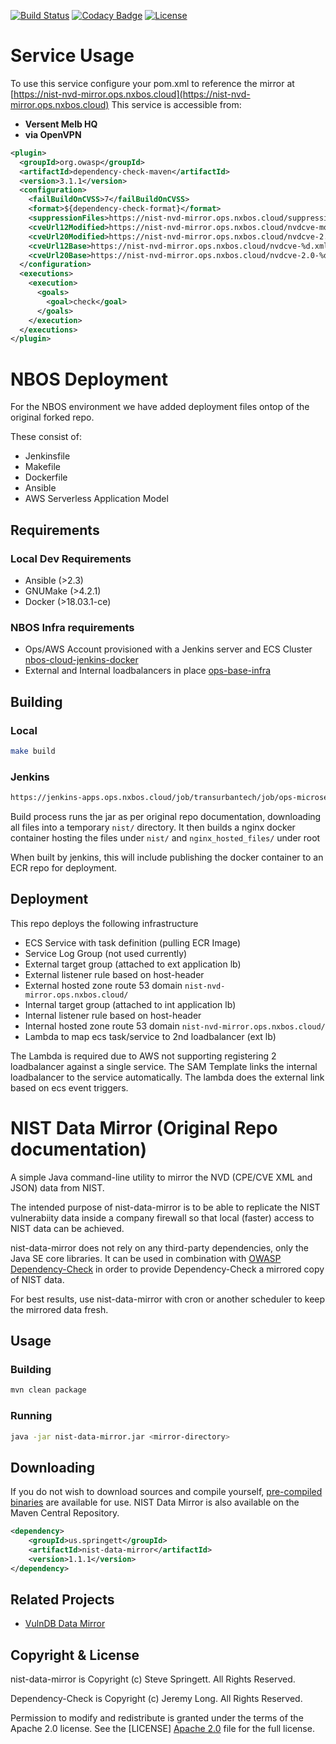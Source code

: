 [![Build Status](https://travis-ci.org/stevespringett/nist-data-mirror.svg?branch=master)](https://travis-ci.org/stevespringett/nist-data-mirror)
[![Codacy Badge](https://api.codacy.com/project/badge/Grade/21c46e93bdbe4e6f99085da9ece477e3)](https://www.codacy.com/app/stevespringett/nist-data-mirror?utm_source=github.com&amp;utm_medium=referral&amp;utm_content=stevespringett/nist-data-mirror&amp;utm_campaign=Badge_Grade)
[![License](https://img.shields.io/badge/license-Apache%202.0-brightgreen.svg)][Apache 2.0]

Service Usage
================== 

To use this service configure your pom.xml to reference the mirror at [https://nist-nvd-mirror.ops.nxbos.cloud](https://nist-nvd-mirror.ops.nxbos.cloud)
This service is accessible from:

* **Versent Melb HQ**
* **via OpenVPN**

```xml
<plugin>
  <groupId>org.owasp</groupId>
  <artifactId>dependency-check-maven</artifactId>
  <version>3.1.1</version>
  <configuration>
    <failBuildOnCVSS>7</failBuildOnCVSS>
    <format>${dependency-check-format}</format>
    <suppressionFiles>https://nist-nvd-mirror.ops.nxbos.cloud/suppressions.xml</suppressionFiles>
    <cveUrl12Modified>https://nist-nvd-mirror.ops.nxbos.cloud/nvdcve-modified.xml.gz</cveUrl12Modified>
    <cveUrl20Modified>https://nist-nvd-mirror.ops.nxbos.cloud/nvdcve-2.0-modified.xml.gz</cveUrl20Modified>
    <cveUrl12Base>https://nist-nvd-mirror.ops.nxbos.cloud/nvdcve-%d.xml</cveUrl12Base>
    <cveUrl20Base>https://nist-nvd-mirror.ops.nxbos.cloud/nvdcve-2.0-%d.xml</cveUrl20Base>
  </configuration>
  <executions>
    <execution>
      <goals>
        <goal>check</goal>
      </goals>
    </execution>
  </executions>
</plugin>
```

NBOS Deployment
==================

For the NBOS environment we have added deployment files ontop of the original forked repo.

These consist of:

* Jenkinsfile
* Makefile
* Dockerfile
* Ansible
* AWS Serverless Application Model

## Requirements

### Local Dev Requirements

* Ansible (>2.3)
* GNUMake (>4.2.1)
* Docker (>18.03.1-ce)

### NBOS Infra requirements

* Ops/AWS Account provisioned with a Jenkins server and ECS Cluster [nbos-cloud-jenkins-docker](https://github.com/transurbantech/nbos-cloud-jenkins-docker)
* External and Internal loadbalancers in place [ops-base-infra](https://github.com/transurbantech/ops-base-infra)

## Building

### Local

```sh
make build
```

### Jenkins

```html
https://jenkins-apps.ops.nxbos.cloud/job/transurbantech/job/ops-microservice-nginx-nist-nvd-mirror/
```

Build process runs the jar as per original repo documentation, downloading all files into a temporary `nist/` directory.
It then builds a nginx docker container hosting the files under `nist/` and `nginx_hosted_files/` under root

When built by jenkins, this will include publishing the docker container to an ECR repo for deployment.

## Deployment

This repo deploys the following infrastructure

* ECS Service with task definition (pulling ECR Image)
* Service Log Group (not used currently)
* External target group (attached to ext application lb)
* External listener rule based on host-header
* External hosted zone route 53 domain `nist-nvd-mirror.ops.nxbos.cloud/`
* Internal target group (attached to int application lb)
* Internal listener rule based on host-header
* Internal hosted zone route 53 domain `nist-nvd-mirror.ops.nxbos.cloud/`
* Lambda to map ecs task/service to 2nd loadbalancer (ext lb)

The Lambda is required due to AWS not supporting registering 2 loadbalancer against a single service. The SAM Template links the internal loadbalancer to the service automatically. The lambda does the external link based on ecs event triggers.

NIST Data Mirror (Original Repo documentation)
================

A simple Java command-line utility to mirror the NVD (CPE/CVE XML and JSON) data from NIST.

The intended purpose of nist-data-mirror is to be able to replicate the NIST vulnerabiity data 
inside a company firewall so that local (faster) access to NIST data can be achieved.

nist-data-mirror does not rely on any third-party dependencies, only the Java SE core libraries. 
It can be used in combination with [OWASP Dependency-Check] in order to provide Dependency-Check 
a mirrored copy of NIST data.

For best results, use nist-data-mirror with cron or another scheduler to keep the mirrored data fresh.

Usage
----------------

### Building

```sh
mvn clean package
```

### Running

```sh
java -jar nist-data-mirror.jar <mirror-directory>
```

Downloading
----------------

If you do not wish to download sources and compile yourself, [pre-compiled binaries] are available 
for use. NIST Data Mirror is also available on the Maven Central Repository.

```xml
<dependency>
    <groupId>us.springett</groupId>
    <artifactId>nist-data-mirror</artifactId>
    <version>1.1.1</version>
</dependency>
```

Related Projects
----------------

* [VulnDB Data Mirror](https://github.com/stevespringett/vulndb-data-mirror)

Copyright & License
-------------------

nist-data-mirror is Copyright (c) Steve Springett. All Rights Reserved.

Dependency-Check is Copyright (c) Jeremy Long. All Rights Reserved.

Permission to modify and redistribute is granted under the terms of the Apache 2.0 license. See the [LICENSE] [Apache 2.0] file for the full license.

  [OWASP Dependency-Check]: https://www.owasp.org/index.php/OWASP_Dependency_Check
  [Apache 2.0]: https://github.com/stevespringett/nist-data-mirror/blob/master/LICENSE
  [pre-compiled binaries]: https://github.com/stevespringett/nist-data-mirror/releases
